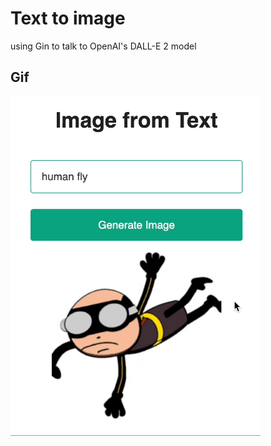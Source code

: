 # Text to image
using Gin to talk to OpenAI's DALL-E 2 model

## Gif
<img src="gif/text-to-img.gif" width="400"/>
